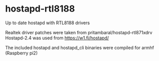 # hostapd-rtl8188
Up to date hostapd with RTL8188 drivers

Realtek driver patches were taken from pritambaral/hostapd-rtl871xdrv
Hostapd-2.4 was used from https://w1.fi/hostapd/

The included hostapd and hostapd_cli binaries were compiled for armhf (Raspberry pi2)
